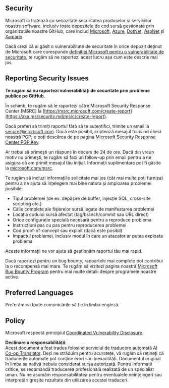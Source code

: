 <!--
CO_OP_TRANSLATOR_METADATA:
{
  "original_hash": "cc205495d4eace1fabcdee963024069f",
  "translation_date": "2025-06-12T11:12:33+00:00",
  "source_file": "SECURITY.md",
  "language_code": "ro"
}
-->
## Security

Microsoft ia tratează cu seriozitate securitatea produselor și serviciilor noastre software, inclusiv toate depozitele de cod sursă gestionate prin organizațiile noastre GitHub, care includ [Microsoft](https://github.com/Microsoft), [Azure](https://github.com/Azure), [DotNet](https://github.com/dotnet), [AspNet](https://github.com/aspnet) și [Xamarin](https://github.com/xamarin).

Dacă crezi că ai găsit o vulnerabilitate de securitate în orice depozit deținut de Microsoft care corespunde [definiției Microsoft pentru o vulnerabilitate de securitate](https://aka.ms/security.md/definition), te rugăm să ne raportezi acest lucru așa cum este descris mai jos.

## Reporting Security Issues

**Te rugăm să nu raportezi vulnerabilități de securitate prin probleme publice pe GitHub.**

În schimb, te rugăm să le raportezi către Microsoft Security Response Center (MSRC) la [https://msrc.microsoft.com/create-report](https://aka.ms/security.md/msrc/create-report).

Dacă preferi să trimiți raportul fără să te autentifici, trimite un email la [secure@microsoft.com](mailto:secure@microsoft.com). Dacă este posibil, criptează mesajul folosind cheia noastră PGP; o poți descărca de pe pagina [Microsoft Security Response Center PGP Key](https://aka.ms/security.md/msrc/pgp).

Ar trebui să primești un răspuns în decurs de 24 de ore. Dacă din vreun motiv nu primești, te rugăm să faci un follow-up prin email pentru a ne asigura că am primit mesajul tău inițial. Informații suplimentare pot fi găsite la [microsoft.com/msrc](https://www.microsoft.com/msrc).

Te rugăm să incluzi informațiile solicitate mai jos (cât mai multe poți furniza) pentru a ne ajuta să înțelegem mai bine natura și amploarea problemei posibile:

  * Tipul problemei (de ex. depășire de buffer, injecție SQL, cross-site scripting etc.)
  * Căile complete ale fișierelor sursă legate de manifestarea problemei
  * Locația codului sursă afectat (tag/branch/commit sau URL direct)
  * Orice configurație specială necesară pentru a reproduce problema
  * Instrucțiuni pas cu pas pentru reproducerea problemei
  * Cod proof-of-concept sau exploit (dacă este posibil)
  * Impactul problemei, inclusiv modul în care un atacator ar putea exploata problema

Aceste informații ne vor ajuta să gestionăm raportul tău mai rapid.

Dacă raportezi pentru un bug bounty, rapoartele mai complete pot contribui la o recompensă mai mare. Te rugăm să vizitezi pagina noastră [Microsoft Bug Bounty Program](https://aka.ms/security.md/msrc/bounty) pentru mai multe detalii despre programele noastre active.

## Preferred Languages

Preferăm ca toate comunicările să fie în limba engleză.

## Policy

Microsoft respectă principiul [Coordinated Vulnerability Disclosure](https://aka.ms/security.md/cvd).

**Declinare a responsabilității**:  
Acest document a fost tradus folosind serviciul de traducere automată AI [Co-op Translator](https://github.com/Azure/co-op-translator). Deși ne străduim pentru acuratețe, vă rugăm să rețineți că traducerile automate pot conține erori sau inexactități. Documentul original în limba sa nativă trebuie considerat sursa autorizată. Pentru informații critice, se recomandă traducerea profesională realizată de un specialist uman. Nu ne asumăm responsabilitatea pentru eventualele neînțelegeri sau interpretări greșite rezultate din utilizarea acestei traduceri.